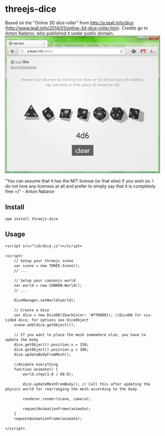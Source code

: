 # threejs-dice

Based on the "Online 3D dice roller" from http://a.teall.info/dice (http://www.teall.info/2014/01/online-3d-dice-roller.htm). Credits go to Anton Natarov, who published it under public domain.
![Online 3D dice roller](./teal_dice.png)

"You can assume that it has the MIT license (or that else) if you wish so. I do not love any licenses at all and prefer to simply say that it is completely free =)" - Anton Natarov

## Install

    npm install threejs-dice
    
## Usage

    <script src="lib/dice.js"></script>
    
    <script>
        // Setup your threejs scene
        var scene = new THREE.Scene();
        // ...
        
        // Setup your cannonjs world
        var world = new CANNON.World();
        // ...
        
        DiceManager.setWorld(world);
        
        // Create a dice
        var dice = new DiceD6({backColor: '#ff0000}); //DiceD6 for six-sided dice; for options see DiceObject
        scene.add(dice.getObject());
        
        // If you want to place the mesh somewhere else, you have to update the body
        dice.getObject().position.x = 150;
        dice.getObject().position.y = 100;
        dice.updateBodyFromMesh();
        
        //Animate everything
        function animate() {
            world.step(1.0 / 60.0);
            
            dice.updateMeshFromBody(); // Call this after updating the physics world for rearranging the mesh according to the body
            
            renderer.render(scene, camera);
            
            requestAnimationFrame(animate);
        }
        requestAnimationFrame(animate);
        
    </script>